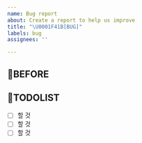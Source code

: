 ```yaml
---
name: Bug report
about: Create a report to help us improve
title: "\U0001F41B[BUG]"
labels: bug
assignees: ''

---
```


## 📍BEFORE

## 📍TODOLIST
- [ ] 할 것
- [ ] 할 것
- [ ] 할 것
